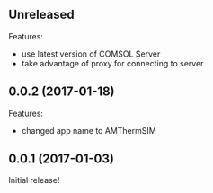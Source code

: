 ## Unreleased

Features:

  - use latest version of COMSOL Server
  - take advantage of proxy for connecting to server

## 0.0.2 (2017-01-18)

Features:

  - changed app name to AMThermSIM

## 0.0.1 (2017-01-03)

Initial release!
